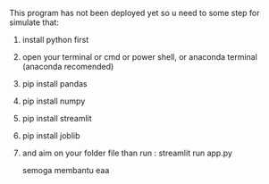 This program has not been deployed yet so u need to some step for simulate that:
1. install python first
2. open your terminal or cmd or power shell, or anaconda terminal (anaconda recomended)
3. pip install pandas
4. pip install numpy
5. pip install streamlit
6. pip install joblib
7. and aim on your folder file than run :
   streamlit run app.py
   
   semoga membantu eaa
